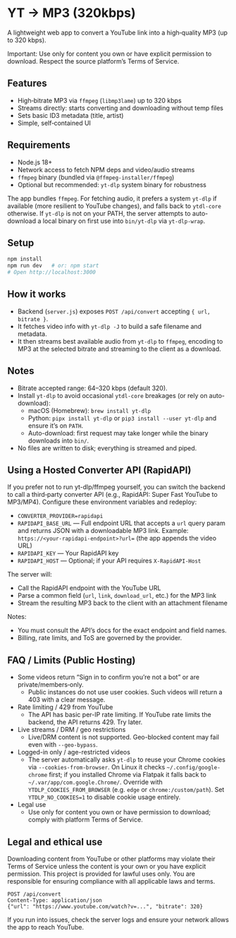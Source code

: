 # YT → MP3 (320kbps)

A lightweight web app to convert a YouTube link into a high‑quality MP3 (up to 320 kbps).

Important: Use only for content you own or have explicit permission to download. Respect the source platform’s Terms of Service.

## Features

- High‑bitrate MP3 via `ffmpeg` (`libmp3lame`) up to 320 kbps
- Streams directly: starts converting and downloading without temp files
- Sets basic ID3 metadata (title, artist)
- Simple, self‑contained UI

## Requirements

- Node.js 18+
- Network access to fetch NPM deps and video/audio streams
- `ffmpeg` binary (bundled via `@ffmpeg-installer/ffmpeg`)
- Optional but recommended: `yt-dlp` system binary for robustness

The app bundles `ffmpeg`. For fetching audio, it prefers a system `yt-dlp` if available (more resilient to YouTube changes), and falls back to `ytdl-core` otherwise. If `yt-dlp` is not on your PATH, the server attempts to auto-download a local binary on first use into `bin/yt-dlp` via `yt-dlp-wrap`.

## Setup

```bash
npm install
npm run dev   # or: npm start
# Open http://localhost:3000
```

## How it works

- Backend (`server.js`) exposes `POST /api/convert` accepting `{ url, bitrate }`.
- It fetches video info with `yt-dlp -J` to build a safe filename and metadata.
- It then streams best available audio from `yt-dlp` to `ffmpeg`, encoding to MP3 at the selected bitrate and streaming to the client as a download.

## Notes

- Bitrate accepted range: 64–320 kbps (default 320).
- Install `yt-dlp` to avoid occasional `ytdl-core` breakages (or rely on auto-download):
  - macOS (Homebrew): `brew install yt-dlp`
  - Python: `pipx install yt-dlp` or `pip3 install --user yt-dlp` and ensure it’s on `PATH`.
  - Auto-download: first request may take longer while the binary downloads into `bin/`.
- No files are written to disk; everything is streamed and piped.

## Using a Hosted Converter API (RapidAPI)

If you prefer not to run yt-dlp/ffmpeg yourself, you can switch the backend to call a third‑party converter API (e.g., RapidAPI: Super Fast YouTube to MP3/MP4). Configure these environment variables and redeploy:

- `CONVERTER_PROVIDER=rapidapi`
- `RAPIDAPI_BASE_URL` — Full endpoint URL that accepts a `url` query param and returns JSON with a downloadable MP3 link. Example: `https://<your-rapidapi-endpoint>?url=` (the app appends the video URL)
- `RAPIDAPI_KEY` — Your RapidAPI key
- `RAPIDAPI_HOST` — Optional; if your API requires `X-RapidAPI-Host`

The server will:
- Call the RapidAPI endpoint with the YouTube URL
- Parse a common field (`url`, `link`, `download_url`, etc.) for the MP3 link
- Stream the resulting MP3 back to the client with an attachment filename

Notes:
- You must consult the API’s docs for the exact endpoint and field names.
- Billing, rate limits, and ToS are governed by the provider.

## FAQ / Limits (Public Hosting)

- Some videos return “Sign in to confirm you’re not a bot” or are private/members‑only.
  - Public instances do not use user cookies. Such videos will return a 403 with a clear message.
- Rate limiting / 429 from YouTube
  - The API has basic per-IP rate limiting. If YouTube rate limits the backend, the API returns 429. Try later.
- Live streams / DRM / geo restrictions
  - Live/DRM content is not supported. Geo-blocked content may fail even with `--geo-bypass`.
- Logged-in only / age-restricted videos
  - The server automatically asks `yt-dlp` to reuse your Chrome cookies via `--cookies-from-browser`. On Linux it checks `~/.config/google-chrome` first; if you installed Chrome via Flatpak it falls back to `~/.var/app/com.google.Chrome/`. Override with `YTDLP_COOKIES_FROM_BROWSER` (e.g. `edge` or `chrome:/custom/path`). Set `YTDLP_NO_COOKIES=1` to disable cookie usage entirely.
- Legal use
  - Use only for content you own or have permission to download; comply with platform Terms of Service.

## Legal and ethical use

Downloading content from YouTube or other platforms may violate their Terms of Service unless the content is your own or you have explicit permission. This project is provided for lawful uses only. You are responsible for ensuring compliance with all applicable laws and terms.

```text
POST /api/convert
Content-Type: application/json
{"url": "https://www.youtube.com/watch?v=...", "bitrate": 320}
```

If you run into issues, check the server logs and ensure your network allows the app to reach YouTube.
